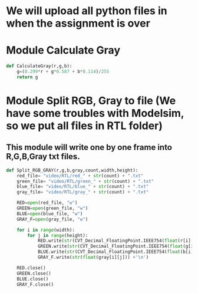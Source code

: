 # We will upload all python files in when the assignment is over
# Module Calculate Gray
```python
def CalculateGray(r,g,b):
    g=(0.299*r + g*0.587 + b*0.114)/255
    return g
```
# Module Split RGB, Gray to file (We have some troubles with Modelsim, so we put all files in RTL folder)
## This module will write one by one frame into R,G,B,Gray txt files.
```python
def Split_RGB_GRAY(r,g,b,gray,count,width,height):
    red_file= "video/RTL/red_" + str(count) + ".txt"
    green_file= "video/RTL/green_" + str(count) + ".txt"
    blue_file= "video/RTL/blue_" + str(count) + ".txt"
    gray_file= "video/RTL/gray_" + str(count) + ".txt"

    RED=open(red_file, "w")
    GREEN=open(green_file, "w")
    BLUE=open(blue_file, "w")
    GRAY_F=open(gray_file, "w")

    for i in range(width):
        for j in range(height):
            RED.write(str(CVT_Decimal_FloatingPoint.IEEE754(float(r[i][j]))) + '\n')
            GREEN.write(str(CVT_Decimal_FloatingPoint.IEEE754(float(g[i][j]))) +'\n')
            BLUE.write(str(CVT_Decimal_FloatingPoint.IEEE754(float(b[i][j]))) +'\n')
            GRAY_F.write(str(float(gray[i][j])) +'\n')                                    

    RED.close()
    GREEN.close()
    BLUE.close()
    GRAY_F.close()
```
